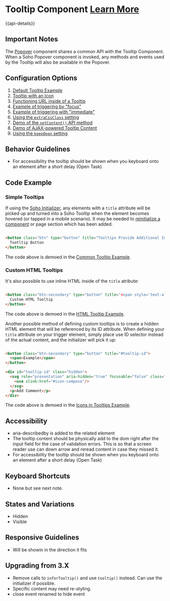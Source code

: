 # Tooltip Component [Learn More](https://soho.infor.com/index.php?p=component/tooltip)

{{api-details}}

## Important Notes

The [Popover]( ../components/popover) component shares a common API with the Tooltip Component.  When a Soho Popover component is invoked, any methods and events used by the Tooltip will also be available in the Popover.

## Configuration Options

1. [Default Tooltip Example]( ../components/tooltip/example-index)
2. [Tooltip with an Icon]( ../components/tooltip/example-icon-in-tooltip)
3. [Functioning URL inside of a Tooltip]( ../components/tooltip/example-url-in-tooltip)
4. [Example of triggering by "focus"]( ../components/tooltip/example-trigger-focus)
5. [Example of triggering with "immediate"]( ../components/tooltip/example-trigger-immediate)
6. [Using the `extraCssClass` setting]( ../components/tooltip/example-extra-css-class)
7. [Demo of the `setContent()` API method]( ../components/tooltip/example-setcontent-api)
8. [Demo of AJAX-powered Tooltip Content]( ../components/tooltip/example-ajax-tooltip)
9. [Using the `keepOpen` setting]( ../components/tooltip/example-keep-open)

## Behavior Guidelines

- For accessibility the tooltip should be shown when you keyboard onto an element after a short delay (Open Task)

## Code Example

### Simple Tooltips

If using the [Soho Initializer]( ../components/initialize), any elements with a `title` attribute will be picked up and turned into a Soho Tooltip when the element becomes hovered (or tapped in a mobile scenario). It may be needed to [reinitialize a component](https://soho.infor.com/index.php?p=component/getting-started) or page section which has been added.  

```html

<button class="btn" type="button" title="Tooltips Provide Additional Information">
  Tootltip Button
</button>


```

The code above is demoed in the [Common Tooltip Example]( ../components/tooltip/example-index).

### Custom HTML Tooltips

It's also possible to use inline HTML inside of the `title` atribute:

```html

<button class="btn-secondary" type="button" title="<span style='text-align: right; display: inline-block;'><b style='line-height: 1.7em;'>Connected order</b><br>Tooltips Provide <br> <span style="color: #AFDC91;">Additional Information</span>.</span>">
  Custom HTML Tooltip
</button>


```

The code above is demoed in the [HTML Tooltip Example]( ../components/tooltip/example-html-tooltip).

Another possible method of defining custom tooltips is to create a hidden HTML element that will be referenced by its ID attribute.  When defining your `title` attribute on your trigger element, simply place use ID selector instead of the actual content, and the initializer will pick it up:

```html

<button class="btn-secondary" type="button" title="#tooltip-id">
  <span>Example</span>
</button>

<div id="tooltip-id" class="hidden">
  <svg role="presentation" aria-hidden="true" focusable="false" class="icon">
    <use xlink:href="#icon-compose"/>
  </svg>
  <p>Add Comment</p>
</div>


```

The code above is demoed in the [Icons in Tooltips Example]( ../components/tooltip/example-icon-in-tooltip).


## Accessibility

- aria-describedby is added to the related element
- The tooltip content should be physically add to the dom right after the input field for the case of validation errors. This is so that a screen reader use can down arrow and reread content in case they missed it.
- For accessibility the tooltip should be shown when you keyboard onto an element after a short delay (Open Task)

## Keyboard Shortcuts

- None but see next note.

## States and Variations

- Hidden
- Visible

## Responsive Guidelines

- Will be showin in the direction it fits

## Upgrading from 3.X

- Remove calls to `inforTooltip()` and use `tooltip()` instead. Can use the initializer if possible.
- Specific content may need re-styling.
- close event renamed to hide event
